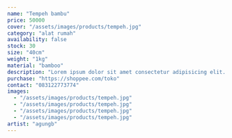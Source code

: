 ```yaml
---
name: "Tempeh bambu"
price: 50000
cover: "/assets/images/products/tempeh.jpg"
category: "alat rumah"
availability: false
stock: 30
size: "40cm"
weight: "1kg"
material: "bamboo"
description: "Lorem ipsum dolor sit amet consectetur adipisicing elit. Reiciendis itaque fugit, optio provident obcaecati quibusdam consequatur mollitia, velit est pariatur iste. Accusantium suscipit voluptas nihil? Eligendi quae error nihil consequuntur!"
purchase: "https://shoppee.com/toko"
contact: "083122773774"
images:
  - "/assets/images/products/tempeh.jpg"
  - "/assets/images/products/tempeh.jpg"
  - "/assets/images/products/tempeh.jpg"
  - "/assets/images/products/tempeh.jpg"
artist: "agungb"
---
```

